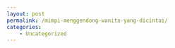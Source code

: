 ```yaml
---
layout: post
permalink: /mimpi-menggendong-wanita-yang-dicintai/
categories:
    - Uncategorized
---
```


